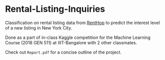 # Rental-Listing-Inquiries
Classification on rental listing data from [RentHop](https://www.kaggle.com/c/two-sigma-connect-rental-listing-inquiries/overview) to predict the interest level of a new listing in New York City. 

Done as a part of in-class Kaggle competition for the Machine Learning Course (2018 GEN 511) at IIIT-Bangalore with 2 other classmates. 

Check out ```Report.pdf``` for a concise outline of the project. 

